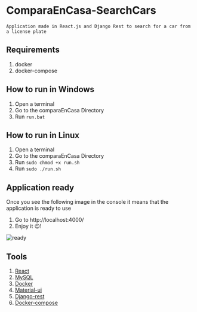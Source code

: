 # ComparaEnCasa-SearchCars

    Application made in React.js and Django Rest to search for a car from a license plate

## Requirements

1. docker
2. docker-compose

## How to run in Windows

1. Open a terminal
2. Go to the comparaEnCasa Directory
3. Run `run.bat`


## How to run in Linux

1. Open a terminal
2. Go to the comparaEnCasa Directory
3. Run `sudo chmod +x run.sh`
4. Run `sudo ./run.sh`

## Application ready
Once you see the following image in the console it means that the application is ready to use
1. Go to http://localhost:4000/
2. Enjoy it :wink:!


![ready](https://cdn.discordapp.com/attachments/818437899778261075/912465903029993543/Screenshot_20211122_182520.png)


## Tools

1. [React](https://es.reactjs.org/)
2. [MySQL](https://dev.mysql.com/doc/)
3. [Docker](https://docs.docker.com/)
4. [Material-ui](https://mui.com/getting-started/usage/)
5. [Django-rest](https://www.django-rest-framework.org/)
6. [Docker-compose](https://docs.docker.com/compose/)
